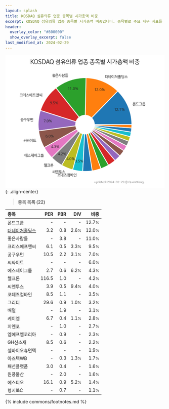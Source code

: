 ```yaml
---
layout: splash
title: KOSDAQ 섬유의류 업종 종목별 시가총액 비중
excerpt: KOSDAQ 섬유의류 업종 종목별 시가총액 비중입니다. 종목별로 주요 재무 지표를 함께 표시합니다.
header:
  overlay_color: "#800000"
  show_overlay_excerpt: false
last_modified_at: 2024-02-29
---
```



![KOSDAQ 섬유의류 업종 종목별 시가총액 비중](/stats/sector/images/kosdaq_업종_섬유의류_종목.png){: .align-center}


> **종목 목록 (22)**<a id="list"></a>

| **종목** | **PER** | **PBR** | **DIV** | **비중** |
| :------- | ------: | ------: | ------: | -------: |
| 폰드그룹 | - | - | - | 12.7<small>%</small> |
| [더네이쳐홀딩스](/298540/) | 3.2 | 0.8 | 2.6<small>%</small> | 12.0<small>%</small> |
| 좋은사람들 | - | 3.8 | - | 11.0<small>%</small> |
| 크리스에프앤씨 | 6.1 | 0.5 | 3.3<small>%</small> | 9.5<small>%</small> |
| 공구우먼 | 10.5 | 2.2 | 3.1<small>%</small> | 7.0<small>%</small> |
| 씨싸이트 | - | - | - | 6.0<small>%</small> |
| 에스제이그룹 | 2.7 | 0.6 | 6.2<small>%</small> | 4.3<small>%</small> |
| 웰크론 | 116.5 | 1.0 | - | 4.2<small>%</small> |
| 씨앤투스 | 3.9 | 0.5 | 9.4<small>%</small> | 4.0<small>%</small> |
| 코데즈컴바인 | 8.5 | 1.1 | - | 3.5<small>%</small> |
| 그리티 | 29.6 | 0.9 | 1.0<small>%</small> | 3.2<small>%</small> |
| 배럴 | - | 1.9 | - | 3.1<small>%</small> |
| 케이엠 | 6.7 | 0.4 | 1.1<small>%</small> | 2.8<small>%</small> |
| 지엔코 | - | 1.0 | - | 2.7<small>%</small> |
| 엠에프엠코리아 | - | 0.9 | - | 2.3<small>%</small> |
| GH신소재 | 8.5 | 0.6 | - | 2.2<small>%</small> |
| 셀바이오휴먼텍 | - | - | - | 1.9<small>%</small> |
| 아즈텍WB | - | 0.3 | 1.3<small>%</small> | 1.7<small>%</small> |
| 패션플랫폼 | 3.0 | 0.4 | - | 1.6<small>%</small> |
| 원풍물산 | - | 2.0 | - | 1.6<small>%</small> |
| 에스티오 | 16.1 | 0.9 | 5.2<small>%</small> | 1.4<small>%</small> |
| 형지I&C | - | 0.7 | - | 1.1<small>%</small> |

{% include commons/footnotes.md %}